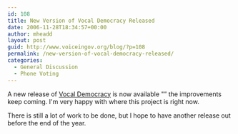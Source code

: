 ```yaml
---
id: 108
title: New Version of Vocal Democracy Released
date: 2006-11-28T18:34:57+00:00
author: mheadd
layout: post
guid: http://www.voiceingov.org/blog/?p=108
permalink: /new-version-of-vocal-democracy-released/
categories:
  - General Discussion
  - Phone Voting
---
```

A new release of [Vocal Democracy](http://vdemocracy.sourceforge.net/) is now available "” the improvements keep coming. I'm very happy with where this project is right now.

There is still a lot of work to be done, but I hope to have another release out before the end of the year.